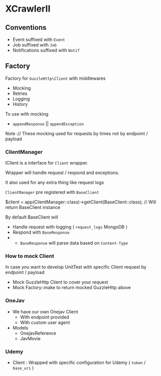 # XCrawlerII

## Conventions
- Event suffixed with `Event`
- Job suffixed with `Job`
- Notifications suffixed with `Notif`

## Factory
Factory for `GuzzleHttp\Client` with middlewares
- Mocking
- Retries
- Logging
- History

To use with mocking
- `appendResponse` || `appendException`

Note :// These mocking used for requests by times not by endpoint / payload

### ClientManager
IClient is a interface for `Client` wrapper.

Wrapper will handle request / respond and exceptions.

It also used for any extra thing like request logs

`ClientManager` pre registered with `BaseClient`

$client = app(ClientManager::class)->getClient(BaseClient::class); // Will return BaseClient instance

By default BaseClient will
- Handle request with logging ( `request_logs` MongoDB )
- Respond with `BaseResponse`
- - `BaseResponse` will parse data based on `Content-Type`

### How to mock Client
In case you want to develop UnitTest with specific Client request by endpoint / payload
- Mock GuzzleHttp Client to cover your request
- Mock Factory::make to return mocked GuzzleHttp above

### OneJav
- We have our own Onejav Client
  - With endpoint provided
  - With custom user agent
- Models
  - OnejavReference
  - JavMovie

### Udemy
- Client : Wrapped with specific configuration for Udemy ( `token` / `base_uri` )
